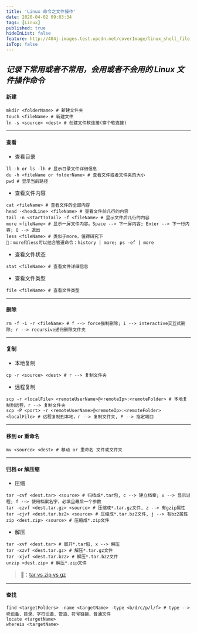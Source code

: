 ```yaml
---
title: 'Linux 命令之文件操作'
date: 2020-04-02 09:03:34
tags: [Linux]
published: true
hideInList: false
feature: http://404j-images.test.upcdn.net/coverImage/linux_shell_file.jpg
isTop: false
---
```

*记录下常用或者不常用，会用或者不会用的 Linux 文件操作命令*
---
#### 新建
```shell
mkdir <folderName> # 新建文件夹
touch <fileName> # 新建文件
ln -s <source> <dest> # 创建文件软连接(穿个软连接)
```
---
#### 查看
- 查看目录
```shell
ll -h or ls -lh # 显示目录文件详细信息
du -h <fileName or folderName> # 查看文件或者文件夹的大小
pwd # 显示当前路径
```
- 查看文件内容
```shell
cat <fileName> # 查看文件的全部内容
head -<headLine> <fileName> # 查看文件前几行的内容
tail -n <startToTail> -f <fileName> # 显示文件后几行的内容
more <fileName> # 显示一屏文件内容。Space --> 下一屏内容; Enter --> 下一行内容; Q --> 退出
less <fileName> # 类似于more，值得研究下
🐖：more和less可以结合管道命令：history | more; ps -ef | more
```
- 查看文件状态
```shell
stat <fileName> # 查看文件详细信息
```
- 查看文件类型
```shell
file <fileName> # 查看文件类型
```
---
#### 删除
```shell
rm -f -i -r <fileName> # f --> force强制删除; i --> interactive交互式删除; r --> recursive递归删除文件夹
```
---
#### 复制
- 本地复制
```shell
cp -r <source> <dest> # r --> 复制文件夹
```
- 远程复制
```shell
scp -r <localFile> <remoteUserName>@<remoteIp>:<remoteFolder> # 本地复制到远程，r --> 复制文件夹
scp -P <port> -r <remoteUserName>@<remoteIp>:<remoteFolder> <localFile> # 远程复制到本地，r --> 复制文件夹, P --> 指定端口
```
---
#### 移到 or 重命名
```shell
mv <source> <dest> # 移动 or 重命名 文件或文件夹
```
---
#### 归档 or 解压缩
- 压缩
```shell
tar -cvf <dest.tar> <source> # 归档成*.tar包, c --> 建立档案; v --> 显示过程; f --> 使用档案名字，必填且最后一个参数
tar -czvf <dest.tar.gz> <source> # 压缩成*.tar.gz文件, z --> 有gzip属性
tar -cjvf <dest.tar.bz2> <source> # 压缩成*.tar.bz2文件, j --> 有bz2属性
zip <dest.zip> <source> # 压缩成*.zip文件
```
- 解压
```shell
tar -xvf <dest.tar> # 展开*.tar包, x --> 解压
tar -xzvf <dest.tar.gz> # 解压*.tar.gz文件
tar -xjvf <dest.tar.bz2> # 解压*.tar.bz2文件
unzip <dest.zip> # 解压*.zip文件
```
> 🐖：[tar vs zip vs gz](https:#itsfoss.com/tar-vs-zip-vs-gz/)
---
#### 查找
```shell
find <targetFolders> -name <targetName> -type <b/d/c/p/l/f> # type -->块设备、目录、字符设备、管道、符号链接、普通文件
locate <targetName>
whereis <targetName>
```
